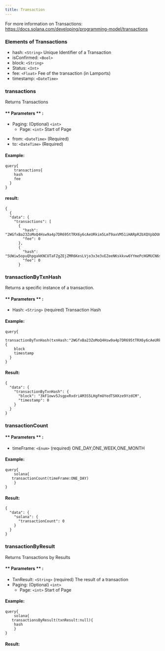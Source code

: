 ```yaml
---
title: Transaction
---
```


For more information on Transactions: https://docs.solana.com/developing/programming-model/transactions

### Elements of Transactions
* hash: `<String>` Unique Identifier of a Transaction
* isConfirmed: `<Bool>` 
* block: `<String>` 
* Status: `<Int>` 
* fee: `<Float>` Fee of the transaction (in Lamports)
* timestamp: `<DateTime>`

### transactions
Returns Transactions 


#### ** Parameters ** : 
* Paging: (Optional) `<int>` 
  - Page: `<int>` Start of Page 
- from: `<DateTime>` (Required)
- to: `<DateTime>` (Required)


#### Example:
```
query{
	transactions{
    hash
    fee
  }
}
```

#### result:
```
{
  {
  "data": {
    "transactions": [
      {
        "hash": "2WGfxBa23ZoMoQ4Hsw9a4p7DR695tTRX6y6cAeURkim5LmT9axVM51iHARpR2bXQVpbDUmvAxcLqGAFK453sfwxo",
        "fee": 0
      },
      {
        "hash": "5UWiw5opuQhpgakKNCUTaFZgZEjZMR6KesLVjo3x3e3vEZeeNKskkvw6YYmePcHGMUCN6soLgKfnVeA3mFzz5nnj",
        "fee": 0
      }
```

### transactionByTxnHash
Returns a specific instance of a transaction.

#### ** Parameters ** : 
* Hash: `<String>` (required) Transaction Hash 

#### Example:
```
query{
	transactionByTxnHash(txnHash:"2WGfxBa23ZoMoQ4Hsw9a4p7DR695tTRX6y6cAeURkim5LmT9axVM51iHARpR2bXQVpbDUmvAxcLqGAFK453sfwxo"){
    block
    timestamp
  }
}
```

#### Result:
```
{
  "data": {
    "transactionByTxnHash": {
      "block": "3kF1owv5JsgpxRxdriAM3S5LHgFmUYedTSHXze9YzdCM",
      "timestamp": 0
    }
  }
}
```

### transactionCount

#### ** Parameters ** : 
* timeFrame: `<Enum>` (required) ONE_DAY,ONE_WEEK,ONE_MONTH

#### Example:
```
query{
	solana{
   transactionCount(timeFrame:ONE_DAY)
	}
}
```

#### Result:
```
{
  "data": {
    "solana": {
      "transactionCount": 0
    }
  }
}
```


### transactionByResult
Returns Transactions by Results

#### ** Parameters ** : 
* TxnResult: `<String>` (required) The result of a transaction 
* Paging: (Optional) `<int>` 
  - Page: `<int>` Start of Page 

#### Example:
```
query{
	solana{
   transactionsByResult(txnResult:null){
    hash
	}
}
```

#### Result:
```


```



